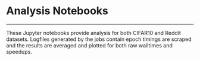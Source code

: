 # Analysis Notebooks 

---

These Jupyter notebooks provide analysis for both CIFAR10 and Reddit datasets.
Logfiles generated by the jobs contain epoch timings are scraped and the results
are averaged and plotted for both raw walltimes and speedups.
